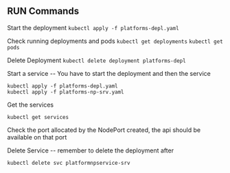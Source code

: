## RUN Commands

Start the deployment
```kubectl apply -f platforms-depl.yaml```

Check running deployments and pods
```kubectl get deployments```
```kubectl get pods```

Delete Deployment
```kubectl delete deployment platforms-depl```

Start a service
-- You have to start the deployment and then the service 
```
kubectl apply -f platforms-depl.yaml
kubectl apply -f platforms-np-srv.yaml  
```

Get the services
```
kubectl get services
```
Check the port allocated by the NodePort created, the api should be available on that port

Delete Service -- remember to delete the deployment after
```
kubectl delete svc platformnpservice-srv 
```
